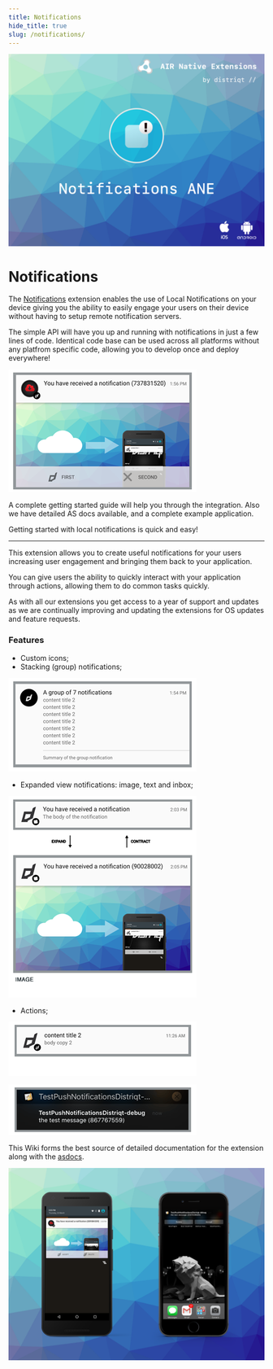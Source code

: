 ```yaml
---
title: Notifications
hide_title: true
slug: /notifications/
---
```



![](images/hero.png)

# Notifications

The [Notifications](https://airnativeextensions.com/extension/com.distriqt.Notifications) extension enables the use of Local Notifications 
on your device giving you the ability to easily engage your users on their device without having to setup remote notification servers.

The simple API will have you up and running with notifications in just a few lines of code. Identical code base can be used 
across all platforms without any platfrom specific code, allowing you to develop once and deploy everywhere!

![](images/android-actions.png)

A complete getting started guide will help you through the integration. Also we have detailed AS docs available, and a complete example application.

Getting started with local notifications is quick and easy!

---

This extension allows you to create useful notifications for your users increasing user engagement and bringing them back to your application.

You can give users the ability to quickly interact with your application through actions, allowing them to do common tasks quickly.

As with all our extensions you get access to a year of support and updates as we are continually improving and updating the extensions for OS updates and feature requests.



### Features

- Custom icons;
- Stacking (group) notifications;

![](images/android-group.png)

- Expanded view notifications: image, text and inbox;

![](images/android-expanded-image.png)

- Actions;

![](images/android-actions.gif)

![](images/ios-actions.gif)



This Wiki forms the best source of detailed documentation for the extension along with the [asdocs](https://docs.airnativeextensions.com/asdocs/notifications). 

![](images/promo.png)
